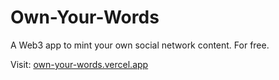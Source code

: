 # Own-Your-Words

A Web3 app to mint your own social network content. For free.

Visit: [own-your-words.vercel.app](https://own-your-words.vercel.app)
